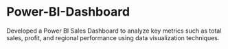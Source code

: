 # Power-BI-Dashboard
Developed a Power BI Sales Dashboard to analyze key metrics such as total sales, profit, and regional performance using data visualization techniques.
